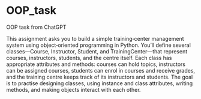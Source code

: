 # OOP_task
OOP task from ChatGPT

This assignment asks you to build a simple training‑center management system using object‑oriented programming in Python. You’ll define several classes—Course, Instructor, Student, and TrainingCenter—that represent courses, instructors, students, and the centre itself. Each class has appropriate attributes and methods: courses can hold topics, instructors can be assigned courses, students can enrol in courses and receive grades, and the training centre keeps track of its instructors and students. The goal is to practise designing classes, using instance and class attributes, writing methods, and making objects interact with each other.
